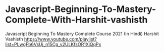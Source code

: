 # Javascript-Beginning-To-Mastery-Complete-With-Harshit-vashisth
Javascript Beginning To Mastery Complete Course 2021 (In Hindi) Harshit Vashisth
https://www.youtube.com/playlist?list=PLwgFb6VsUj_n15Cg_y2ULKfsOR1XiQqPx
